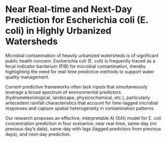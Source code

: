 # Near Real-time and Next-Day Prediction for Escherichia coli (E. coli) in Highly Urbanized Watersheds
Microbial contamination of heavily urbanized watersheds is of significant public health concern. Escherichia coli (E. coli) is frequently traced as a fecal indicator bacterium (FIB) for microbial contamination, thereby highlighting the need for real-time predictive methods to support water quality management. 

Current predictive frameworks often lack inputs that simultaneously leverage a broad spectrum of environmental predictors (hydrometeorological, landscape, physicochemical, etc.), particularly antecedent rainfall characteristics that account for time-lagged microbial responses and capture spatial heterogeneity in contamination patterns. 

Our research proposes an effective, interpretable AI (XAI) model for E. coli concentration prediction in four scenarios: near real-time, same-day (no previous day’s data), same-day with lags (lagged predictors from previous days), and next-day prediction. 
